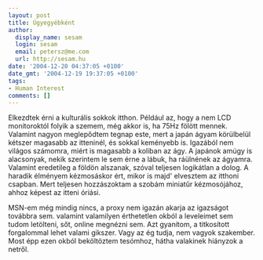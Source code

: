```yaml
---
layout: post
title: Úgyegyébként
author:
  display_name: sesam
  login: sesam
  email: petersz@me.com
  url: http://sesam.hu
date: '2004-12-20 04:37:05 +0100'
date_gmt: '2004-12-19 19:37:05 +0100'
tags:
- Human Interest
comments: []
---
```


Elkezdtek érni a kulturális sokkok itthon. Például az, hogy a nem LCD monitoroktól folyik a szemem, még akkor is, ha 75Hz fölött mennek. Valamint nagyon meglepődtem tegnap este, mert a japán ágyam körülbelül kétszer magasabb az itteninél, és sokkal keményebb is. Igazából nem világos számomra, miért is magasabb a koliban az ágy. A japánok amúgy is alacsonyak, nekik szerintem le sem érne a lábuk, ha ráülnének az ágyamra. Valamint eredetileg a földön alszanak, szóval teljesen logikátlan a dolog. A haradik élményem kézmosáskor ért, mikor is majd' elvesztem az itthoni csapban. Mert teljesen hozzászoktam a szobám miniatűr kézmosójához, ahhoz képest az itteni óriási.

MSN-em még mindig nincs, a proxy nem igazán akarja az igazságot továbbra sem. valamint valamilyen érthetetlen okból a leveleimet sem tudom letölteni, sőt, online megnézni sem. Azt gyanítom, a titkosított forgalommal lehet valami gikszer. Vagy az ég tudja, nem vagyok szakember. Most épp ezen okból beköltöztem tesómhoz, hátha valakinek hiányzok a netről.
